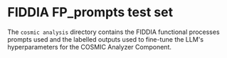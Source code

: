 # FIDDIA FP_prompts test set
The `cosmic analysis` directory contains the FIDDIA functional processes prompts used and the labelled outputs used to fine-tune the LLM's hyperparameters for the COSMIC Analyzer Component.